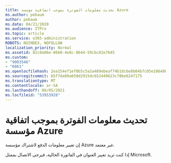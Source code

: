 ```yaml
---
title: تحديث معلومات الفوترة بموجب اتفاقية مؤسسة Azure
ms.author: pebaum
author: pebaum
ms.date: 04/21/2020
ms.audience: ITPro
ms.topic: article
ms.service: o365-administration
ROBOTS: NOINDEX, NOFOLLOW
localization_priority: Normal
ms.assetid: 82c0a06e-86b0-4e8c-8644-59cbc02e7645
ms.custom:
- "9003546"
- "6861"
ms.openlocfilehash: 2ea154ef1ef0b5c5a2a489ebeaf74b1dc6e8b04b7c05e1064869cc99262c9823
ms.sourcegitcommit: b5f7da89a650d2915dc652449623c78be6247175
ms.translationtype: MT
ms.contentlocale: ar-SA
ms.lasthandoff: 08/05/2021
ms.locfileid: "53953928"
---
```

# <a name="update-billing-info-under-azure-enterprise-agreement"></a>تحديث معلومات الفوترة بموجب اتفاقية مؤسسة Azure

إن تغيير معلومات الدفع لاشتراك مؤسسة Azure غير معتمد.

إذا كنت تريد تغيير العنوان في الفاتورة الحالية، فيرجى الاتصال بممثل Microsoft.
